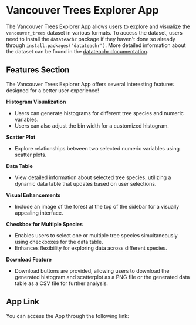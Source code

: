 # Vancouver Trees Explorer App

The Vancouver Trees Explorer App allows users to explore and visualize the `vancouver_trees` dataset in various formats. To access the dataset, users need to install the `datateachr` package if they haven't done so already through `install.packages("datateachr")`. More detailed information about the dataset can be found in the [datateachr documentation](https://rdrr.io/github/UBC-MDS/datateachr/).

## Features Section
The Vancouver Trees Explorer App offers several interesting features designed for a better user experience!

**Histogram Visualization**
- Users can generate histograms for different tree species and numeric variables.
- Users can also adjust the bin width for a customized histogram.

**Scatter Plot**
- Explore relationships between two selected numeric variables using scatter plots.

**Data Table**
- View detailed information about selected tree species, utilizing a dynamic data table that updates based on user selections.

**Visual Enhancements**
- Include an image of the forest at the top of the sidebar for a visually appealing interface.

**Checkbox for Multiple Species**
- Enables users to select one or multiple tree species simultaneously using checkboxes for the data table.
- Enhances flexibility for exploring data across different species.

**Download Feature**
- Download buttons are provided, allowing users to download the generated histogram and scatterplot as a PNG file or the generated data table as a CSV file for further analysis.

## App Link

You can access the App through the following link:

